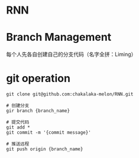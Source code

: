 # RNN

# Branch Management

每个人先各自创建自己的分支代码（名字全拼：Liming）

# git operation 

```
git clone git@github.com:chakalaka-melon/RNN.git

# 创建分支
gir branch {branch_name}

# 提交代码
git add *
git commit -m '{commit message}'

# 推送远程
git push origin {branch_name}
```

